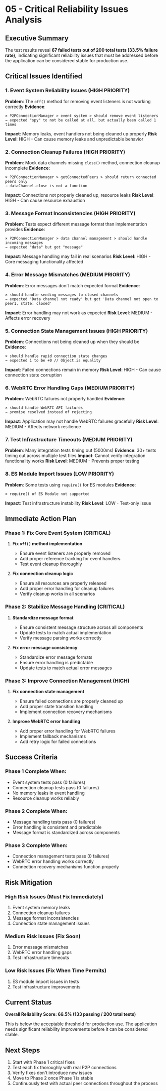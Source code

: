 # 05 - Critical Reliability Issues Analysis

## Executive Summary

The test results reveal **67 failed tests out of 200 total tests (33.5% failure rate)**, indicating significant reliability issues that must be addressed before the application can be considered stable for production use.

## Critical Issues Identified

### 1. **Event System Reliability Issues** (HIGH PRIORITY)
**Problem**: The `off()` method for removing event listeners is not working correctly
**Evidence**: 
```
× P2PConnectionManager > event system > should remove event listeners
→ expected "spy" to not be called at all, but actually been called 1 times
```
**Impact**: Memory leaks, event handlers not being cleaned up properly
**Risk Level**: HIGH - Can cause memory leaks and unpredictable behavior

### 2. **Connection Cleanup Failures** (HIGH PRIORITY)
**Problem**: Mock data channels missing `close()` method, connection cleanup incomplete
**Evidence**:
```
× P2PConnectionManager > getConnectedPeers > should return connected peers only
→ dataChannel.close is not a function
```
**Impact**: Connections not properly cleaned up, resource leaks
**Risk Level**: HIGH - Can cause resource exhaustion

### 3. **Message Format Inconsistencies** (HIGH PRIORITY)
**Problem**: Tests expect different message format than implementation provides
**Evidence**:
```
× P2PConnectionManager > data channel management > should handle incoming messages
→ expected "data" but got "message"
```
**Impact**: Message handling may fail in real scenarios
**Risk Level**: HIGH - Core messaging functionality affected

### 4. **Error Message Mismatches** (MEDIUM PRIORITY)
**Problem**: Error messages don't match expected format
**Evidence**:
```
× should handle sending messages to closed channels
→ expected 'Data channel not ready' but got 'Data channel not open to peer1, state: closed'
```
**Impact**: Error handling may not work as expected
**Risk Level**: MEDIUM - Affects error recovery

### 5. **Connection State Management Issues** (HIGH PRIORITY)
**Problem**: Connections not being cleaned up when they should be
**Evidence**:
```
× should handle rapid connection state changes
→ expected 1 to be +0 // Object.is equality
```
**Impact**: Failed connections remain in memory
**Risk Level**: HIGH - Can cause connection state corruption

### 6. **WebRTC Error Handling Gaps** (MEDIUM PRIORITY)
**Problem**: WebRTC failures not properly handled
**Evidence**:
```
× should handle WebRTC API failures
→ promise resolved instead of rejecting
```
**Impact**: Application may not handle WebRTC failures gracefully
**Risk Level**: MEDIUM - Affects network resilience

### 7. **Test Infrastructure Timeouts** (MEDIUM PRIORITY)
**Problem**: Many integration tests timing out (5000ms)
**Evidence**: 30+ tests timing out across multiple test files
**Impact**: Cannot verify integration functionality works
**Risk Level**: MEDIUM - Prevents proper testing

### 8. **ES Module Import Issues** (LOW PRIORITY)
**Problem**: Some tests using `require()` for ES modules
**Evidence**:
```
× require() of ES Module not supported
```
**Impact**: Test infrastructure instability
**Risk Level**: LOW - Test-only issue

## Immediate Action Plan

### Phase 1: Fix Core Event System (CRITICAL)
1. **Fix `off()` method implementation**
   - Ensure event listeners are properly removed
   - Add proper reference tracking for event handlers
   - Test event cleanup thoroughly

2. **Fix connection cleanup logic**
   - Ensure all resources are properly released
   - Add proper error handling for cleanup failures
   - Verify cleanup works in all scenarios

### Phase 2: Stabilize Message Handling (CRITICAL)
1. **Standardize message format**
   - Ensure consistent message structure across all components
   - Update tests to match actual implementation
   - Verify message parsing works correctly

2. **Fix error message consistency**
   - Standardize error message formats
   - Ensure error handling is predictable
   - Update tests to match actual error messages

### Phase 3: Improve Connection Management (HIGH)
1. **Fix connection state management**
   - Ensure failed connections are properly cleaned up
   - Add proper state transition handling
   - Implement connection recovery mechanisms

2. **Improve WebRTC error handling**
   - Add proper error handling for WebRTC failures
   - Implement fallback mechanisms
   - Add retry logic for failed connections

## Success Criteria

### Phase 1 Complete When:
- Event system tests pass (0 failures)
- Connection cleanup tests pass (0 failures)
- No memory leaks in event handling
- Resource cleanup works reliably

### Phase 2 Complete When:
- Message handling tests pass (0 failures)
- Error handling is consistent and predictable
- Message format is standardized across components

### Phase 3 Complete When:
- Connection management tests pass (0 failures)
- WebRTC error handling works correctly
- Connection recovery mechanisms function properly

## Risk Mitigation

### High Risk Issues (Must Fix Immediately)
1. Event system memory leaks
2. Connection cleanup failures
3. Message format inconsistencies
4. Connection state management issues

### Medium Risk Issues (Fix Soon)
1. Error message mismatches
2. WebRTC error handling gaps
3. Test infrastructure timeouts

### Low Risk Issues (Fix When Time Permits)
1. ES module import issues in tests
2. Test infrastructure improvements

## Current Status

**Overall Reliability Score: 66.5% (133 passing / 200 total tests)**

This is below the acceptable threshold for production use. The application needs significant reliability improvements before it can be considered stable.

## Next Steps

1. Start with Phase 1 critical fixes
2. Test each fix thoroughly with real P2P connections
3. Verify fixes don't introduce new issues
4. Move to Phase 2 once Phase 1 is stable
5. Continuously test with actual peer connections throughout the process
